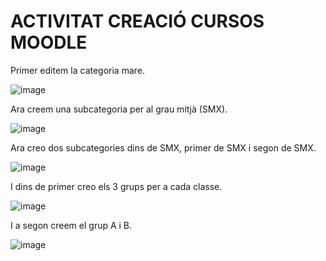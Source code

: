 # ACTIVITAT CREACIÓ CURSOS MOODLE

Primer editem la categoria mare.

![image](https://user-images.githubusercontent.com/114162341/207890052-1f046980-8c81-4096-b814-fc405ffa2f80.png)

Ara creem una subcategoria per al grau mitjà (SMX).

![image](https://user-images.githubusercontent.com/114162341/207890809-c5e9a508-11cc-4b4d-8dd5-24a5bc323ec1.png)

Ara creo dos subcategories dins de SMX, primer de SMX i segon de SMX.

![image](https://user-images.githubusercontent.com/114162341/207891155-20b48606-83e0-494f-b429-78c648b846a5.png)

I dins de primer creo els 3 grups per a cada classe.

![image](https://user-images.githubusercontent.com/114162341/207891693-3a49d3a8-e400-43aa-9c8a-18b7dc950c6d.png)

I a segon creem el grup A i B.

![image](https://user-images.githubusercontent.com/114162341/207891858-adec8630-8656-4e57-bef9-d49f146aea82.png)

